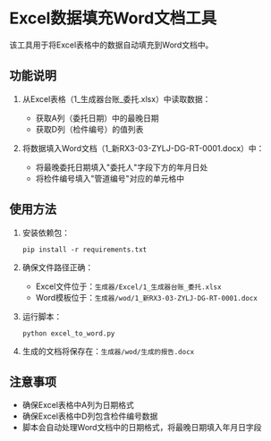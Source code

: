 # Excel数据填充Word文档工具

该工具用于将Excel表格中的数据自动填充到Word文档中。

## 功能说明

1. 从Excel表格（1_生成器台账_委托.xlsx）中读取数据：

   - 获取A列（委托日期）中的最晚日期
   - 获取D列（检件编号）的值列表
2. 将数据填入Word文档（1_新RX3-03-ZYLJ-DG-RT-0001.docx）中：

   - 将最晚委托日期填入"委托人"字段下方的年月日处
   - 将检件编号填入"管道编号"对应的单元格中

## 使用方法

1. 安装依赖包：

   ```
   pip install -r requirements.txt
   ```
2. 确保文件路径正确：

   - Excel文件位于：`生成器/Excel/1_生成器台账_委托.xlsx`
   - Word模板位于：`生成器/wod/1_新RX3-03-ZYLJ-DG-RT-0001.docx`
3. 运行脚本：

   ```
   python excel_to_word.py
   ```
4. 生成的文档将保存在：`生成器/wod/生成的报告.docx`

## 注意事项

- 确保Excel表格中A列为日期格式
- 确保Excel表格中D列包含检件编号数据
- 脚本会自动处理Word文档中的日期格式，将最晚日期填入年月日字段
